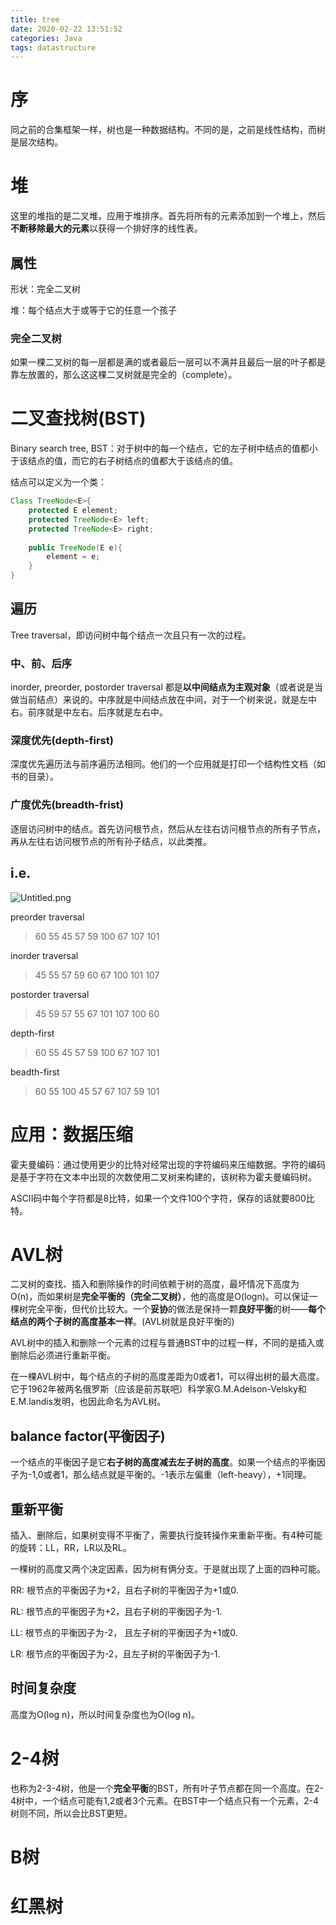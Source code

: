 ```yaml
---
title: tree
date: 2020-02-22 13:51:52
categories: Java
tags: datastructure
---
```


# 序

同之前的合集框架一样，树也是一种数据结构。不同的是，之前是线性结构，而树是层次结构。

# 堆

这里的堆指的是二叉堆，应用于堆排序。首先将所有的元素添加到一个堆上，然后**不断移除最大的元素**以获得一个排好序的线性表。

## 属性

形状：完全二叉树

堆：每个结点大于或等于它的任意一个孩子

### 完全二叉树

如果一棵二叉树的每一层都是满的或者最后一层可以不满并且最后一层的叶子都是靠左放置的，那么这这棵二叉树就是完全的（complete）。

# 二叉查找树(BST)

Binary search tree, BST：对于树中的每一个结点，它的左子树中结点的值都小于该结点的值，而它的右子树结点的值都大于该结点的值。

结点可以定义为一个类：

```java
Class TreeNode<E>{
    protected E element;
    protected TreeNode<E> left;
    protected TreeNode<E> right;
    
    public TreeNode(E e){
        element = e;
    }
}
```



## 遍历

Tree traversal，即访问树中每个结点一次且只有一次的过程。

### 中、前、后序

inorder, preorder, postorder traversal 都是**以中间结点为主观对象**（或者说是当做当前结点）来说的。中序就是中间结点放在中间，对于一个树来说，就是左中右。前序就是中左右。后序就是左右中。

### 深度优先(depth-first)

深度优先遍历法与前序遍历法相同。他们的一个应用就是打印一个结构性文档（如书的目录）。

### 广度优先(breadth-frist)

逐层访问树中的结点。首先访问根节点，然后从左往右访问根节点的所有子节点，再从左往右访问根节点的所有孙子结点，以此类推。

## i.e.

![Untitled.png](https://i.loli.net/2020/05/04/V32zlOcSEd1uJXh.png)

preorder traversal

> 60 55 45 57 59 100 67 107 101

inorder traversal

> 45 55 57 59 60 67 100 101 107

postorder traversal

> 45 59 57 55 67 101 107 100 60

depth-first

> 60 55 45 57 59 100 67 107 101

beadth-first

> 60 55 100 45 57 67 107 59 101



# 应用：数据压缩

霍夫曼编码：通过使用更少的比特对经常出现的字符编码来压缩数据。字符的编码是基于字符在文本中出现的次数使用二叉树来构建的，该树称为霍夫曼编码树。

ASCII码中每个字符都是8比特，如果一个文件100个字符，保存的话就要800比特。

# AVL树

二叉树的查找、插入和删除操作的时间依赖于树的高度，最坏情况下高度为O(n)，而如果树是**完全平衡的（完全二叉树）**，他的高度是O(logn)。可以保证一棵树完全平衡，但代价比较大。一个**妥协**的做法是保持一颗**良好平衡**的树——**每个结点的两个子树的高度基本一样**。(AVL树就是良好平衡的)

AVL树中的插入和删除一个元素的过程与普通BST中的过程一样，不同的是插入或删除后必须进行重新平衡。

在一棵AVL树中，每个结点的子树的高度差距为0或者1，可以得出树的最大高度。它于1962年被两名俄罗斯（应该是前苏联吧）科学家G.M.Adelson-Velsky和E.M.landis发明，也因此命名为AVL树。

## balance factor(平衡因子)

一个结点的平衡因子是它**右子树的高度减去左子树的高度**。如果一个结点的平衡因子为-1,0或者1，那么结点就是平衡的。-1表示左偏重（left-heavy），+1同理。

## 重新平衡

插入、删除后，如果树变得不平衡了，需要执行旋转操作来重新平衡。有4种可能的旋转：LL，RR，LR以及RL。

一棵树的高度又两个决定因素，因为树有俩分支。于是就出现了上面的四种可能。

RR: 根节点的平衡因子为+2，且右子树的平衡因子为+1或0.

RL: 根节点的平衡因子为+2，且右子树的平衡因子为-1.

LL: 根节点的平衡因子为-2， 且左子树的平衡因子为+1或0.

LR: 根节点的平衡因子为-2，且左子树的平衡因子为-1.

## 时间复杂度

高度为O(log n)，所以时间复杂度也为O(log n)。

# 2-4树

也称为2-3-4树，他是一个**完全平衡**的BST，所有叶子节点都在同一个高度。在2-4树中，一个结点可能有1,2或者3个元素。在BST中一个结点只有一个元素，2-4树则不同，所以会比BST更短。

# B树

# 红黑树